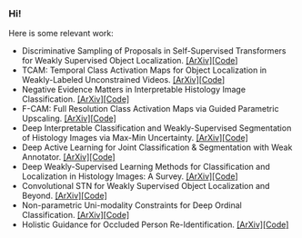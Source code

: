 ### Hi!
Here is some relevant work:
- Discriminative Sampling of Proposals in Self-Supervised Transformers for Weakly Supervised Object Localization. <a href="https://arxiv.org/abs/2209.09209">[ArXiv]</a><a href="https://github.com/shakeebmurtaza/dips">[Code]</a>
- TCAM: Temporal Class Activation Maps for Object Localization in Weakly-Labeled Unconstrained Videos. <a href="https://arxiv.org/abs/2208.14542">[ArXiv]</a><a href="https://github.com/sbelharbi/tcam-wsol-video">[Code]</a>
- Negative Evidence Matters in Interpretable Histology Image Classification. <a href="https://arxiv.org/abs/2201.02445">[ArXiv]</a><a href="https://github.com/sbelharbi/negev">[Code]</a>
- F-CAM: Full Resolution Class Activation Maps via Guided Parametric Upscaling. <a href="https://arxiv.org/abs/2109.07069">[ArXiv]</a><a href="https://github.com/sbelharbi/fcam-wsol">[Code]</a>
- Deep Interpretable Classification and Weakly-Supervised Segmentation of Histology Images via Max-Min Uncertainty. <a href="https://arxiv.org/abs/2011.07221">[ArXiv]</a><a href="https://github.com/sbelharbi/deep-wsl-histo-min-max-uncertainty">[Code]</a>
- Deep Active Learning for Joint Classification & Segmentation with Weak Annotator. <a href="https://arxiv.org/abs/2010.04889">[ArXiv]</a><a href="https://github.com/sbelharbi/deep-active-learning-for-joint-classification-and-segmentation-with-weak-annotator">[Code]</a>
- Deep Weakly-Supervised Learning Methods for Classification and Localization in Histology Images: A Survey. <a href="https://arxiv.org/abs/1909.03354">[ArXiv]</a><a href="https://github.com/jeromerony/survey_wsl_histology">[Code]</a>
- Convolutional STN for Weakly Supervised Object Localization and Beyond. <a href="https://arxiv.org/abs/1912.01522">[ArXiv]</a><a href="https://github.com/akhilpm/ConvSTN">[Code]</a>
- Non-parametric Uni-modality Constraints for Deep Ordinal Classification. <a href="https://arxiv.org/abs/1911.10720">[ArXiv]</a><a href="https://github.com/sbelharbi/Deep-Ordinal-Classification-with-Inequality-Constraints">[Code]</a>
- Holistic Guidance for Occluded Person Re-Identification. <a href="https://arxiv.org/abs/2104.06524">[ArXiv]</a><a href="https://github.com/madhukiranets/HolisitcGuidanceOccReID2">[Code]</a>


<!--
**sbelharbi/sbelharbi** is a ✨ _special_ ✨ repository because its `README.md` (this file) appears on your GitHub profile.

Here are some ideas to get you started:

- 🔭 I’m currently working on ...
- 🌱 I’m currently learning ...
- 👯 I’m looking to collaborate on ...
- 🤔 I’m looking for help with ...
- 💬 Ask me about ...
- 📫 How to reach me: ...
- 😄 Pronouns: ...
- ⚡ Fun fact: ...
-->
